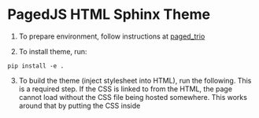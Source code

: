 ﻿# PagedJS HTML Sphinx Theme

1. To prepare environment, follow instructions at [paged_trio](https://github.com/eoas-ubc/paged_trio/blob/master/Readme.md)

2. To install theme, run:

```
pip install -e .
```

3. To build the theme (inject stylesheet into HTML), run the following. This is a required step. If the CSS is linked to from the HTML, the page cannot load without the CSS file being hosted somewhere. This  works around that by putting the CSS inside <style> tags directly in the HTML. They are not combined from the beginning so that it is easier for developers.

```
build_theme.ps1
```

4. To build the samples, run:
```
build_all.ps1
```

5. Now you should be able to open the index.html files located in each of the samples' build folders. 

